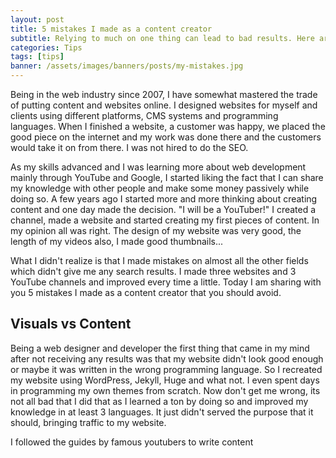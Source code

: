 ```yaml
---
layout: post
title: 5 mistakes I made as a content creator
subtitle: Relying to much on one thing can lead to bad results. Here are some mistakes I made as a fresh content creator.
categories: Tips
tags: [tips]
banner: /assets/images/banners/posts/my-mistakes.jpg
---
```

Being in the web industry since 2007, I have somewhat mastered the trade of putting content and websites online. I designed websites for myself and clients using different platforms, CMS systems and programming languages. When I finished a website, a customer was happy, we placed the good piece on the internet and my work was done there and the customers would take it on from there. I was not hired to do the SEO.

As my skills advanced and I was learning more about web development mainly through YouTube and Google, I started liking the fact that I can share my knowledge with other people and make some money passively while doing so. A few years ago I started more and more thinking about creating content and one day made the decision. "I will be a YouTuber!" I created a channel, made a website and started creating my first pieces of content. In my opinion all was right. The design of my website was very good, the length of my videos also, I made good thumbnails...

What I didn't realize is that I made mistakes on almost all the other fields which didn't give me any search results. I made three websites and 3 YouTube channels and improved every time a little. Today I am sharing with you 5 mistakes I made as a content creator that you should avoid.

## Visuals vs Content
Being a web designer and developer the first thing that came in my mind after not receiving any results was that my website didn't look good enough or maybe it was written in the wrong programming language. So I recreated my website using WordPress, Jekyll, Huge and what not. I even spent days in programming my own themes from scratch. Now don't get me wrong, its not all bad that I did that as I learned a ton by doing so and improved my knowledge in at least 3 languages. It just didn't served the purpose that it should, bringing traffic to my website.

I followed the guides by famous youtubers to write content 

